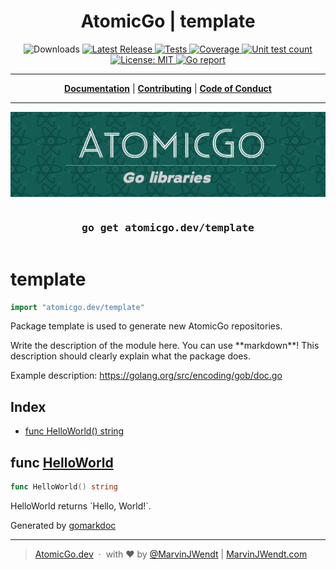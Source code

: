 <h1 align="center">AtomicGo | template</h1>

<p align="center">
<img src="https://img.shields.io/endpoint?url=https://atomicgo.dev/api/shields/template&style=flat-square" alt="Downloads">

<a href="https://github.com/atomicgo/template/releases">
<img src="https://img.shields.io/github/v/release/atomicgo/template?style=flat-square" alt="Latest Release">
</a>

<a href="https://codecov.io/gh/atomicgo/template" target="_blank">
<img src="https://img.shields.io/github/workflow/status/atomicgo/template/Go?label=tests&style=flat-square" alt="Tests">
</a>

<a href="https://codecov.io/gh/atomicgo/template" target="_blank">
<img src="https://img.shields.io/codecov/c/gh/atomicgo/template?color=magenta&logo=codecov&style=flat-square" alt="Coverage">
</a>

<a href="https://codecov.io/gh/atomicgo/template">
<!-- unittestcount:start --><img src="https://img.shields.io/badge/Unit_Tests-1-magenta?style=flat-square" alt="Unit test count"><!-- unittestcount:end -->
</a>

<a href="https://opensource.org/licenses/MIT" target="_blank">
<img src="https://img.shields.io/badge/License-MIT-yellow.svg?style=flat-square" alt="License: MIT">
</a>
  
<a href="https://goreportcard.com/report/github.com/atomicgo/template" target="_blank">
<img src="https://goreportcard.com/badge/github.com/atomicgo/template?style=flat-square" alt="Go report">
</a>   

</p>

---

<p align="center">
<strong><a href="https://pkg.go.dev/atomicgo.dev/template#section-documentation" target="_blank">Documentation</a></strong>
|
<strong><a href="https://github.com/atomicgo/atomicgo/blob/main/CONTRIBUTING.md" target="_blank">Contributing</a></strong>
|
<strong><a href="https://github.com/atomicgo/atomicgo/blob/main/CODE_OF_CONDUCT.md" target="_blank">Code of Conduct</a></strong>
</p>

---

<p align="center">
  <img src="https://raw.githubusercontent.com/atomicgo/atomicgo/main/assets/header.png" alt="AtomicGo">
</p>

<p align="center">
<table>
<tbody>
</tbody>
</table>
</p>
<h3  align="center"><pre>go get atomicgo.dev/template</pre></h3>
<p align="center">
<table>
<tbody>
</tbody>
</table>
</p>

<!-- gomarkdoc:embed:start -->

<!-- Code generated by gomarkdoc. DO NOT EDIT -->

# template

```go
import "atomicgo.dev/template"
```

Package template is used to generate new AtomicGo repositories.

Write the description of the module here. You can use \*\*markdown\*\*\! This description should clearly explain what the package does.

Example description: https://golang.org/src/encoding/gob/doc.go

## Index

- [func HelloWorld() string](<#func-helloworld>)


## func [HelloWorld](<https://github.com/atomicgo/assert/blob/main/template.go#L4>)

```go
func HelloWorld() string
```

HelloWorld returns \`Hello, World\!\`.



Generated by [gomarkdoc](<https://github.com/princjef/gomarkdoc>)


<!-- gomarkdoc:embed:end -->

---

> [AtomicGo.dev](https://atomicgo.dev) &nbsp;&middot;&nbsp;
> with ❤️ by [@MarvinJWendt](https://github.com/MarvinJWendt) |
> [MarvinJWendt.com](https://marvinjwendt.com)
